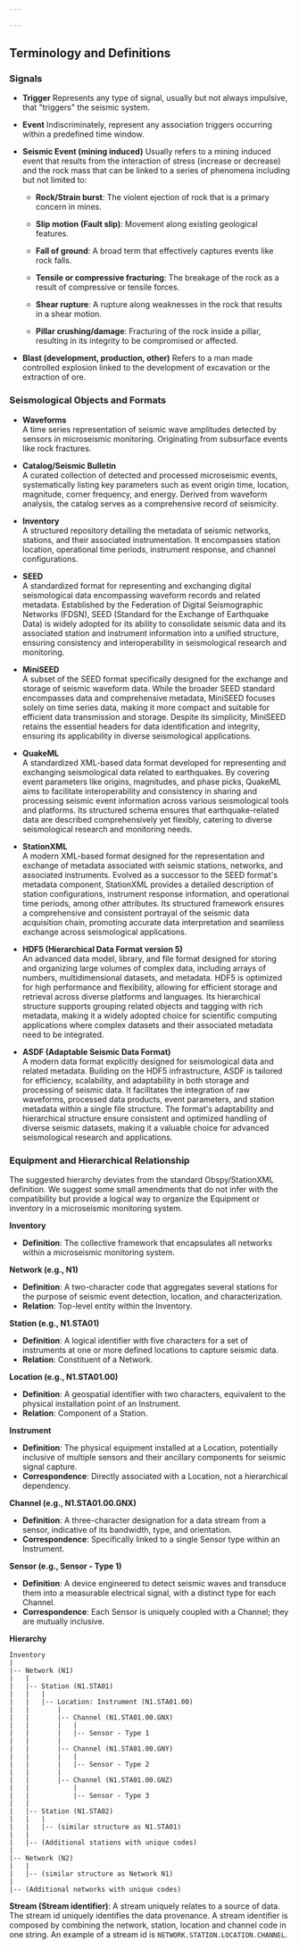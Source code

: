 ```yaml
---

---
```


## Terminology and Definitions

### Signals

- **Trigger**
Represents any type of signal, usually but not always impulsive, that "triggers" the seismic system.

- **Event**
Indiscriminately, represent any association triggers occurring within a predefined time window.

- **Seismic Event (mining induced)**
Usually refers to a mining induced event that results from the interaction of stress (increase or decrease) and the rock mass that can be linked to a series of phenomena including but not limited to:

     - **Rock/Strain burst**:  The violent ejection of rock that is a primary concern in mines.
  
     - **Slip motion (Fault slip)**: Movement along existing geological features.

     - **Fall of ground**: A broad term that effectively captures events like rock falls.

     - **Tensile or compressive fracturing**: The breakage of the rock as a result of compressive or tensile forces.

    - **Shear rupture**: A rupture along weaknesses in the rock that results in a shear motion.

     - **Pillar crushing/damage**:  Fracturing of the rock inside a pillar, resulting in its integrity to be compromised or affected.


- **Blast (development, production, other)**
Refers to a man made controlled explosion linked to the development of excavation or the extraction of ore. 

### Seismological Objects and Formats

- **Waveforms**  
A time series representation of seismic wave amplitudes detected by sensors in microseismic monitoring. Originating from subsurface events like rock fractures.

- **Catalog/Seismic Bulletin**  
  A curated collection of detected and processed microseismic events, systematically listing key parameters such as event origin time, location, magnitude, corner frequency, and energy. Derived from waveform analysis, the catalog serves as a comprehensive record of seismicity.

- **Inventory**  
  A structured repository detailing the metadata of seismic networks, stations, and their associated instrumentation. It encompasses station location, operational time periods, instrument response, and channel configurations.

- **SEED**  
  A standardized format for representing and exchanging digital seismological data encompassing waveform records and related metadata. Established by the Federation of Digital Seismographic Networks (FDSN), SEED (Standard for the Exchange of Earthquake Data) is widely adopted for its ability to consolidate seismic data and its associated station and instrument information into a unified structure, ensuring consistency and interoperability in seismological research and monitoring.

- **MiniSEED**  
  A subset of the SEED format specifically designed for the exchange and storage of seismic waveform data. While the broader SEED standard encompasses data and comprehensive metadata, MiniSEED focuses solely on time series data, making it more compact and suitable for efficient data transmission and storage. Despite its simplicity, MiniSEED retains the essential headers for data identification and integrity, ensuring its applicability in diverse seismological applications.

- **QuakeML**  
  A standardized XML-based data format developed for representing and exchanging seismological data related to earthquakes. By covering event parameters like origins, magnitudes, and phase picks, QuakeML aims to facilitate interoperability and consistency in sharing and processing seismic event information across various seismological tools and platforms. Its structured schema ensures that earthquake-related data are described comprehensively yet flexibly, catering to diverse seismological research and monitoring needs.

- **StationXML**  
  A modern XML-based format designed for the representation and exchange of metadata associated with seismic stations, networks, and associated instruments. Evolved as a successor to the SEED format's metadata component, StationXML provides a detailed description of station configurations, instrument response information, and operational time periods, among other attributes. Its structured framework ensures a comprehensive and consistent portrayal of the seismic data acquisition chain, promoting accurate data interpretation and seamless exchange across seismological applications.

- **HDF5 (Hierarchical Data Format version 5)**  
  An advanced data model, library, and file format designed for storing and organizing large volumes of complex data, including arrays of numbers, multidimensional datasets, and metadata. HDF5 is optimized for high performance and flexibility, allowing for efficient storage and retrieval across diverse platforms and languages. Its hierarchical structure supports grouping related objects and tagging with rich metadata, making it a widely adopted choice for scientific computing applications where complex datasets and their associated metadata need to be integrated.

- **ASDF (Adaptable Seismic Data Format)**  
  A modern data format explicitly designed for seismological data and related metadata. Building on the HDF5 infrastructure, ASDF is tailored for efficiency, scalability, and adaptability in both storage and processing of seismic data. It facilitates the integration of raw waveforms, processed data products, event parameters, and station metadata within a single file structure. The format's adaptability and hierarchical structure ensure consistent and optimized handling of diverse seismic datasets, making it a valuable choice for advanced seismological research and applications.

### Equipment and Hierarchical Relationship

The suggested hierarchy deviates from the standard Obspy/StationXML definition. We suggest some small amendments that do not infer with the compatibility but provide a logical way to organize the Equipment or inventory in a microseismic monitoring system.

**Inventory**

-   **Definition**: The collective framework that encapsulates all networks within a microseismic monitoring system.

**Network (e.g., N1)**

-   **Definition**: A two-character code that aggregates several stations for the purpose of seismic event detection, location, and characterization.
-   **Relation**: Top-level entity within the Inventory.

**Station (e.g., N1.STA01)**

-   **Definition**: A logical identifier with five characters for a set of instruments at one or more defined locations to capture seismic data.
-   **Relation**: Constituent of a Network.

**Location (e.g., N1.STA01.00)**

-   **Definition**: A geospatial identifier with two characters, equivalent to the physical installation point of an Instrument.
-   **Relation**: Component of a Station.

**Instrument**

-   **Definition**: The physical equipment installed at a Location, potentially inclusive of multiple sensors and their ancillary components for seismic signal capture.
-   **Correspondence**: Directly associated with a Location, not a hierarchical dependency.

**Channel (e.g., N1.STA01.00.GNX)**

-   **Definition**: A three-character designation for a data stream from a sensor, indicative of its bandwidth, type, and orientation.
-   **Correspondence**: Specifically linked to a single Sensor type within an Instrument.

**Sensor (e.g., Sensor - Type 1)**

-   **Definition**: A device engineered to detect seismic waves and transduce them into a measurable electrical signal, with a distinct type for each Channel.
-   **Correspondence**: Each Sensor is uniquely coupled with a Channel; they are mutually inclusive.

**Hierarchy**
```
Inventory
|
|-- Network (N1)
|   |
|   |-- Station (N1.STA01)
|   |   |
|   |   |-- Location: Instrument (N1.STA01.00)
|   |       |
|   |       |-- Channel (N1.STA01.00.GNX)
|   |       |   |
|   |       |   |-- Sensor - Type 1
|   |       |
|   |       |-- Channel (N1.STA01.00.GNY)
|   |       |   |
|   |       |   |-- Sensor - Type 2
|   |       |
|   |       |-- Channel (N1.STA01.00.GNZ)
|   |           |
|   |           |-- Sensor - Type 3
|   |
|   |-- Station (N1.STA02)
|   |   |
|   |   |-- (similar structure as N1.STA01)
|   |
|   |-- (Additional stations with unique codes)
|
|-- Network (N2)
|   |
|   |-- (similar structure as Network N1)
|
|-- (Additional networks with unique codes)

```

**Stream (Stream identifier)**: A stream uniquely relates to a source of data. The stream id uniquely identifies the data provenance. A stream identifier is composed by combining the network, station, location and channel code in one string. An example of a stream id is `NETWORK.STATION.LOCATION.CHANNEL`.


<!--stackedit_data:
eyJoaXN0b3J5IjpbMTc0MjE1Mjg2LDY5OTIzNjcwMywtMTkzMj
U0ODE1LDE4MjA4MjAzMzIsMjEzNjUyNzQxNCwtMzYyODg5MzQs
LTIwMzA5NDExNzksMzY5NDM5NjkyLDE2Njk2ODk5MDAsLTEwNz
gzNjgwNTZdfQ==
-->